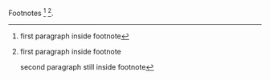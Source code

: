 Footnotes [^one] [^many].

[^one]:





    first paragraph inside footnote

[^many]: first paragraph inside footnote





    second paragraph still inside footnote
